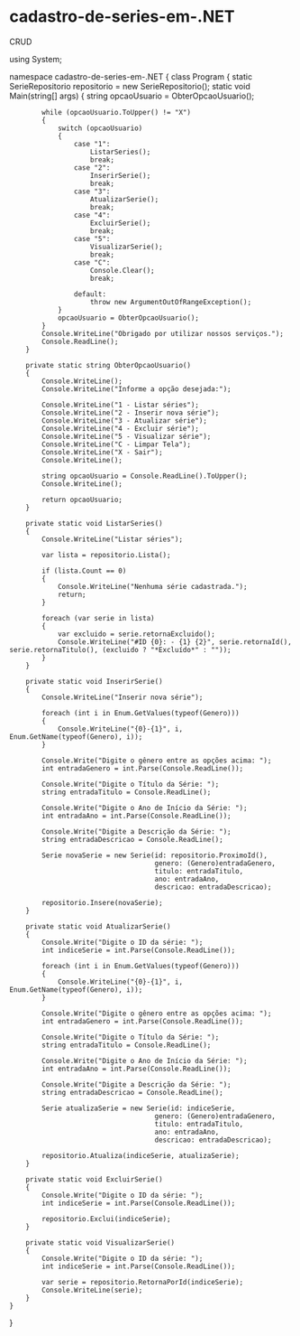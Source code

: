 # cadastro-de-series-em-.NET
CRUD

using System;

namespace cadastro-de-series-em-.NET
{
    class Program
    {
        static SerieRepositorio repositorio = new SerieRepositorio();
        static void Main(string[] args)
        {
            string opcaoUsuario = ObterOpcaoUsuario();

			while (opcaoUsuario.ToUpper() != "X")
			{
				switch (opcaoUsuario)
				{
					case "1":
						ListarSeries();
						break;
					case "2":
						InserirSerie();
						break;
					case "3":
						AtualizarSerie();
						break;
					case "4":
						ExcluirSerie();
						break;
					case "5":
						VisualizarSerie();
						break;
					case "C":
						Console.Clear();
						break;

					default:
						throw new ArgumentOutOfRangeException();
				}
				opcaoUsuario = ObterOpcaoUsuario();
			}
			Console.WriteLine("Obrigado por utilizar nossos serviços.");
			Console.ReadLine();
        }

        private static string ObterOpcaoUsuario()
		{
			Console.WriteLine();
			Console.WriteLine("Informe a opção desejada:");

			Console.WriteLine("1 - Listar séries");
			Console.WriteLine("2 - Inserir nova série");
			Console.WriteLine("3 - Atualizar série");
			Console.WriteLine("4 - Excluir série");
			Console.WriteLine("5 - Visualizar série");
			Console.WriteLine("C - Limpar Tela");
			Console.WriteLine("X - Sair");
			Console.WriteLine();

			string opcaoUsuario = Console.ReadLine().ToUpper();
			Console.WriteLine();

			return opcaoUsuario;
		}

        private static void ListarSeries()
		{
			Console.WriteLine("Listar séries");

			var lista = repositorio.Lista();

			if (lista.Count == 0)
			{
				Console.WriteLine("Nenhuma série cadastrada.");
				return;
			}

			foreach (var serie in lista)
			{
                var excluido = serie.retornaExcluido();
				Console.WriteLine("#ID {0}: - {1} {2}", serie.retornaId(), serie.retornaTitulo(), (excluido ? "*Excluído*" : ""));
			}
		}

        private static void InserirSerie()
		{
			Console.WriteLine("Inserir nova série");

			foreach (int i in Enum.GetValues(typeof(Genero)))
			{
				Console.WriteLine("{0}-{1}", i, Enum.GetName(typeof(Genero), i));
			}

			Console.Write("Digite o gênero entre as opções acima: ");
			int entradaGenero = int.Parse(Console.ReadLine());

			Console.Write("Digite o Título da Série: ");
			string entradaTitulo = Console.ReadLine();

			Console.Write("Digite o Ano de Início da Série: ");
			int entradaAno = int.Parse(Console.ReadLine());

			Console.Write("Digite a Descrição da Série: ");
			string entradaDescricao = Console.ReadLine();

			Serie novaSerie = new Serie(id: repositorio.ProximoId(),
										genero: (Genero)entradaGenero,
										titulo: entradaTitulo,
										ano: entradaAno,
										descricao: entradaDescricao);

			repositorio.Insere(novaSerie);
		}

        private static void AtualizarSerie()
		{
			Console.Write("Digite o ID da série: ");
			int indiceSerie = int.Parse(Console.ReadLine());

			foreach (int i in Enum.GetValues(typeof(Genero)))
			{
				Console.WriteLine("{0}-{1}", i, Enum.GetName(typeof(Genero), i));
			}

			Console.Write("Digite o gênero entre as opções acima: ");
			int entradaGenero = int.Parse(Console.ReadLine());

			Console.Write("Digite o Título da Série: ");
			string entradaTitulo = Console.ReadLine();

			Console.Write("Digite o Ano de Início da Série: ");
			int entradaAno = int.Parse(Console.ReadLine());

			Console.Write("Digite a Descrição da Série: ");
			string entradaDescricao = Console.ReadLine();

			Serie atualizaSerie = new Serie(id: indiceSerie,
										genero: (Genero)entradaGenero,
										titulo: entradaTitulo,
										ano: entradaAno,
										descricao: entradaDescricao);

			repositorio.Atualiza(indiceSerie, atualizaSerie);
		}

        private static void ExcluirSerie()
		{
			Console.Write("Digite o ID da série: ");
			int indiceSerie = int.Parse(Console.ReadLine());

			repositorio.Exclui(indiceSerie);
		}

        private static void VisualizarSerie()
		{
			Console.Write("Digite o ID da série: ");
			int indiceSerie = int.Parse(Console.ReadLine());

			var serie = repositorio.RetornaPorId(indiceSerie);
			Console.WriteLine(serie);
		}
    }
}
